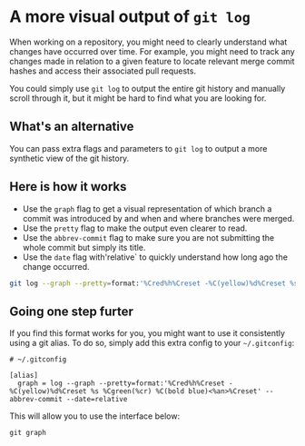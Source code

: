 # A more visual output of `git log`

When working on a repository, you might need to clearly understand what changes have occurred over time. For example, you might need to track any changes made in relation to a given feature to locate relevant merge commit hashes and access their associated pull requests.

You could simply use `git log` to output the entire git history and manually scroll through it, but it might be hard to find what you are looking for.

## What's an alternative

You can pass extra flags and parameters to `git log` to output a more synthetic view of the git history.

## Here is how it works

- Use the `graph` flag to get a visual representation of which branch a commit was introduced by and when and where branches were merged.
- Use the `pretty` flag to make the output even clearer to read.
- Use the `abbrev-commit` flag to make sure you are not submitting the whole commit but simply its title.
- Use the `date` flag with'relative` to quickly understand how long ago the change occurred.

```bash
git log --graph --pretty=format:'%Cred%h%Creset -%C(yellow)%d%Creset %s %Cgreen(%cr) %C(bold blue)<%an>%Creset' --abbrev-commit --date=relative
```

## Going one step furter

If you find this format works for you, you might want to use it consistently using a git alias.
To do so, simply add this extra config to your `~/.gitconfig`:

```
# ~/.gitconfig

[alias]
  graph = log --graph --pretty=format:'%Cred%h%Creset -%C(yellow)%d%Creset %s %Cgreen(%cr) %C(bold blue)<%an>%Creset' --abbrev-commit --date=relative
```

This will allow you to use the interface below:

```
git graph
```